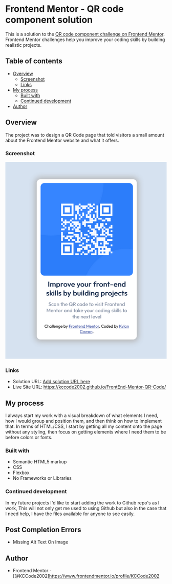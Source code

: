 # Frontend Mentor - QR code component solution

This is a solution to the [QR code component challenge on Frontend Mentor](https://www.frontendmentor.io/challenges/qr-code-component-iux_sIO_H). Frontend Mentor challenges help you improve your coding skills by building realistic projects. 

## Table of contents

- [Overview](#overview)
  - [Screenshot](#screenshot)
  - [Links](#links)
- [My process](#my-process)
  - [Built with](#built-with)
  - [Continued development](#continued-development)
- [Author](#author)


## Overview

The project was to design a QR Code page that told visitors a small amount about the Frontend Mentor website and what it offers.

### Screenshot

![QR Code Solution](./QRCodeSolution.png)

### Links

- Solution URL: [Add solution URL here](https://your-solution-url.com)
- Live Site URL: https://kccode2002.github.io/FrontEnd-Mentor-QR-Code/

## My process

I always start my work with a visual breakdown of what elements I need, how I would group and position them, and then think on how to implement that.
In terms of HTML/CSS, I start by getting all my content onto the page without any styling, then focus on getting elements where I need them to be before colors or fonts.

### Built with

- Semantic HTML5 markup
- CSS
- Flexbox
- No Frameworks or Libraries

### Continued development

In my future projects I'd like to start adding the work to Github repo's as I work, This will not only get me used to using Github but also in the case that I need help, I have the files available for anyone to see easily.

## Post Completion Errors

- Missing Alt Text On Image

## Author

- Frontend Mentor - [@KCCode2002]https://www.frontendmentor.io/profile/KCCode2002

